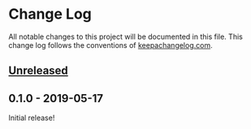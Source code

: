 # Change Log

All notable changes to this project will be documented in this file. This change log follows the conventions of [keepachangelog.com](http://keepachangelog.com/).

## [Unreleased]

##  0.1.0 - 2019-05-17

Initial release!


[Unreleased]: https://github.com/your-name/chloe/compare/0.1.0...HEAD
